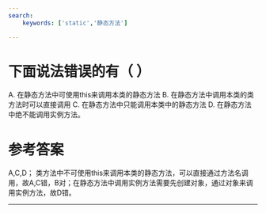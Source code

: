 ```yaml
---
search:
    keywords: ['static','静态方法']

---
```


# 下面说法错误的有（ ）

A. 在静态方法中可使用this来调用本类的静态方法
B. 在静态方法中调用本类的类方法时可以直接调用
C. 在静态方法中只能调用本类中的静态方法
D. 在静态方法中绝不能调用实例方法。


# 参考答案

A,C,D；
类方法中不可使用this来调用本类的静态方法，可以直接通过方法名调用，故A,C错，B对；在静态方法中调用实例方法需要先创建对象，通过对象来调用实例方法，故D错。


---
